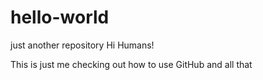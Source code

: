 # hello-world
just another repository
Hi Humans!

This is just me checking out how to use GitHub and all that
